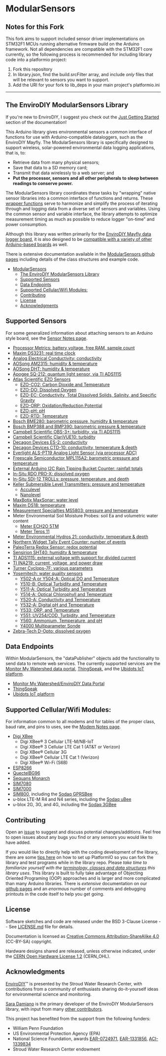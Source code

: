 # ModularSensors <!-- {#mainpage} -->

## Notes for this Fork

This fork aims to support included sensor driver implementations on STM32F1 MCUs running alternative firmware build on the Arduino framework.  Not all dependencies are compatible with the STM32F1 core currently, so the following process is recommended for including library code into a platformio project:
1. Fork this repository
2. In library.json, find the build.srcFilter array, and include _only_ files that will be relevant to sensors you want to support.
3. Add the URI for your fork to lib_deps in your main project's platformio.ini
___

## The EnviroDIY ModularSensors Library <!-- {#mainpage_intro} -->

If you're new to EnviroDIY, I suggest you check out the [Just Getting Started](https://envirodiy.github.io/ModularSensors/page_getting_started.html) section of the documentation!

This Arduino library gives environmental sensors a common interface of functions for use with Arduino-compatible dataloggers, such as the EnviroDIY Mayfly.
The ModularSensors library is specifically designed to support wireless, solar-powered environmental data logging applications, that is, to:
- Retrieve data from many physical sensors;
- Save that data to a SD memory card;
- Transmit that data wirelessly to a web server; and
- **Put the processor, sensors and all other peripherals to sleep between readings to conserve power.**

The ModularSensors library coordinates these tasks by "wrapping" native sensor libraries into a common interface of functions and returns.
These [wrapper functions](https://en.wikipedia.org/wiki/Wrapper_function) serve to harmonize and simplify the process of iterating through and logging data from a diverse set of sensors and variables.
Using the common sensor and variable interface, the library attempts to optimize measurement timing as much as possible to reduce logger "on-time" and power consumption.

Although this library was written primarily for the [EnviroDIY Mayfly data logger board](https://envirodiy.org/mayfly/), it is also designed to be [compatible with a variety of other Arduino-based boards](https://envirodiy.github.io/ModularSensors/page_processor_compatibility.html) as well.

There is extensive documentation available in the [ModularSensors github pages](https://envirodiy.github.io/ModularSensors/index.html) including details of the class structures and example code.

[//]: # ( @tableofcontents )

[//]: # ( @m_footernavigation )

[//]: # ( Start GitHub Only )
- [ModularSensors](#modularsensors)
  - [The EnviroDIY ModularSensors Library](#the-envirodiy-modularsensors-library)
  - [Supported Sensors](#supported-sensors)
  - [Data Endpoints](#data-endpoints)
  - [Supported Cellular/Wifi Modules:](#supported-cellularwifi-modules)
  - [Contributing](#contributing)
  - [License](#license)
  - [Acknowledgments](#acknowledgments)

[//]: # ( End GitHub Only )

## Supported Sensors <!-- {#mainpage_supported_sensors} -->

For some generalized information about attaching sensors to an Arduino style board, see the [Sensor Notes page](https://envirodiy.github.io/ModularSensors/page_sensor_notes.html).

- [Processor Metrics: battery voltage, free RAM, sample count](https://envirodiy.github.io/ModularSensors/group__sensor__processor.html)
- [Maxim DS3231: real time clock](https://envirodiy.github.io/ModularSensors/group__sensor__ds3231.html)
- [Analog Electrical Conductivity: conductivity](https://envirodiy.github.io/ModularSensors/group__sensor__analog__cond.html)
- [AOSong AM2315: humidity & temperature](https://envirodiy.github.io/ModularSensors/group__sensor__am2315.html)
- [AOSong DHT: humidity & temperature](https://envirodiy.github.io/ModularSensors/group__sensor__dht.html)
- [Apogee SQ-212: quantum light sensor, via TI ADS1115](https://envirodiy.github.io/ModularSensors/group__sensor__sq212.html)
- [Atlas Scientific EZO Sensors](https://envirodiy.github.io/ModularSensors/group__atlas__group.html)
    - [EZO-CO2: Carbon Dioxide and Temperature](https://envirodiy.github.io/ModularSensors/group__sensor__atlas__co2.html)
    - [EZO-DO: Dissolved Oxygen](https://envirodiy.github.io/ModularSensors/group__sensor__atlas__do.html)
    - [EZO-EC: Conductivity, Total Dissolved Solids, Salinity, and Specific Gravity](https://envirodiy.github.io/ModularSensors/group__sensor__atlas__cond.html)
    - [EZO-ORP: Oxidation/Reduction Potential](https://envirodiy.github.io/ModularSensors/group__sensor__atlas__orp.html)
    - [EZO-pH: pH](https://envirodiy.github.io/ModularSensors/group__sensor__atlas__ph.html)
    - [EZO-RTD: Temperature](https://envirodiy.github.io/ModularSensors/group__sensor__atlas__rtd.html)
- [Bosch BME280: barometric pressure, humidity & temperature](https://envirodiy.github.io/ModularSensors/group__sensor__bme280.html)
- [Bosch BMP388 and BMP390: barometric pressure & temperature](https://envirodiy.github.io/ModularSensors/group__sensor__bmp3xx.html)
- [Campbell Scientific OBS-3+: turbidity, via TI ADS1115](https://envirodiy.github.io/ModularSensors/group__sensor__obs3.html)
- [Campbell Scientific ClariVUE10: turbidity](https://envirodiy.github.io/ModularSensors/group__sensor__clarivue.html)
- [Decagon Devices ES-2: conductivity ](https://envirodiy.github.io/ModularSensors/group__sensor__es2.html)
- [Decagon Devices CTD-10: conductivity, temperature & depth ](https://envirodiy.github.io/ModularSensors/group__sensor__decagon__ctd.html)
- [Everlight ALS-PT19 Analog Light Sensor (via processor ADC)](https://envirodiy.github.io/ModularSensors/group__sensor__alspt19.html)
- [Freescale Semiconductor MPL115A2: barometric pressure and temperature](https://envirodiy.github.io/ModularSensors/group__sensor__mpl115a2.html)
- [External Arduino I2C Rain Tipping Bucket Counter: rainfall totals](https://envirodiy.github.io/ModularSensors/group__sensor__i2c__rain.html)
- [In-Situ RDO PRO-X: dissolved oxygen](https://envirodiy.github.io/ModularSensors/group__sensor__insitu__rdo.html)
- [In-Situ SDI-12 TROLLs: pressure, temperature, and depth](https://envirodiy.github.io/ModularSensors/group__sensor__insitu__troll.html)
- [Keller Submersible Level Transmitters: pressure and temperature](https://envirodiy.github.io/ModularSensors/group__keller__group.html)
    - [Acculevel](https://envirodiy.github.io/ModularSensors/group__sensor__acculevel.html)
    - [Nanolevel](https://envirodiy.github.io/ModularSensors/group__sensor__nanolevel.html)
- [MaxBotix MaxSonar: water level](https://envirodiy.github.io/ModularSensors/group__sensor__maxbotix.html)
- [Maxim DS18: temperature](https://envirodiy.github.io/ModularSensors/group__sensor__ds18.html)
- [Measurement Specialties MS5803: pressure and temperature](https://envirodiy.github.io/ModularSensors/group__sensor__ms5803.html)
- Meter Environmental Soil Moisture Probes: soil Ea and volumetric water content
    - [Meter ECH2O 5TM](https://envirodiy.github.io/ModularSensors/group__sensor__fivetm.html)
    - [Meter Teros 11](https://envirodiy.github.io/ModularSensors/group__sensor__teros11.html)
- [Meter Environmental Hydros 21: conductivity, temperature & depth](https://envirodiy.github.io/ModularSensors/group__sensor__hydros21.html)
- [Northern Widget Tally Event Counter: number of events](https://envirodiy.github.io/ModularSensors/group__sensor__tally.html)
- [PaleoTerra Redox Sensor: redox potential](https://envirodiy.github.io/ModularSensors/group__sensor__pt__redox.html)
- [Sensirion SHT40: humidity & temperature](https://envirodiy.github.io/ModularSensors/group__sensor__sht4x.html)
- [TI ADS1115: external voltage with support for divided current](https://envirodiy.github.io/ModularSensors/group__sensor__ads1x15.html)
- [TI INA219: current, voltage, and power draw](https://envirodiy.github.io/ModularSensors/group__sensor__ina219.html)
- [Turner Cyclops-7F: various parameters](https://envirodiy.github.io/ModularSensors/group__sensor__cyclops.html)
- [Yosemitech: water quality sensors](https://envirodiy.github.io/ModularSensors/group__yosemitech__group.html)
    - [Y502-A or Y504-A: Optical DO and Temperature](https://envirodiy.github.io/ModularSensors/group__sensor__y504.html)
    - [Y510-B: Optical Turbidity and Temperature](https://envirodiy.github.io/ModularSensors/group__sensor__y510.html)
    - [Y511-A: Optical Turbidity and Temperature](https://envirodiy.github.io/ModularSensors/group__sensor__y511.html)
    - [Y514-A: Optical Chlorophyll and Temperature](https://envirodiy.github.io/ModularSensors/group__sensor__y514.html)
    - [Y520-A: Conductivity and Temperature](https://envirodiy.github.io/ModularSensors/group__sensor__y520.html)
    - [Y532-A: Digital pH and Temperature](https://envirodiy.github.io/ModularSensors/group__sensor__y532.html)
    - [Y533: ORP, and Temperature](https://envirodiy.github.io/ModularSensors/group__sensor__y533.html)
    - [Y551: UV254/COD, Turbidity, and Temperature](https://envirodiy.github.io/ModularSensors/group__sensor__y551.html)
    - [Y560: Ammonium, Temperature, and pH](https://envirodiy.github.io/ModularSensors/group__sensor__y560.html)
    - [Y4000 Multiparameter Sonde](https://envirodiy.github.io/ModularSensors/group__sensor__y4000.html)
- [Zebra-Tech D-Opto: dissolved oxygen](https://envirodiy.github.io/ModularSensors/group__sensor__dopto.html)


## Data Endpoints <!-- {#mainpage_data_receivers} -->

Within ModularSensors, the "dataPublisher" objects add the functionality to send data to remote web services.
The currently supported services are the [Monitor My Watershed data portal](http://data.envirodiy.org/), [ThingSpeak](https://thingspeak.com/), and the [Ubidots IoT platform](https://ubidots.com).

- [Monitor My Watershed/EnviroDIY Data Portal](https://envirodiy.github.io/ModularSensors/class_enviro_d_i_y_publisher.html)
- [ThingSpeak](https://envirodiy.github.io/ModularSensors/class_thing_speak_publisher.html)
- [Ubidots IoT platform](https://envirodiy.github.io/ModularSensors/class_ubidots_publisher.html)

[//]: # ( @todo Page on Data Endpoints )


## Supported Cellular/Wifi Modules: <!-- {#mainpage_modems} -->

For information common to all modems and for tables of the proper class, baud rate, and pins to uses, see the [Modem Notes page](https://envirodiy.github.io/ModularSensors/page_modem_notes.html).

- [Digi XBee](https://envirodiy.github.io/ModularSensors/group__modem__digi.html)
    - Digi XBee® 3 Cellular LTE-M/NB-IoT
    - Digi XBee® 3 Cellular LTE Cat 1 (AT&T or Verizon)
    - Digi XBee® Cellular 3G
    - Digi XBee® Cellular LTE Cat 1 (Verizon)
    - Digi XBee® Wi-Fi (S6B)
- [ESP8266](https://envirodiy.github.io/ModularSensors/group__modem__esp8266.html)
- [QuectelBG96](https://envirodiy.github.io/ModularSensors/group__modem__bg96.html)
- [Sequans Monarch](https://envirodiy.github.io/ModularSensors/group__modem__monarch.html)
- [SIM7080](https://envirodiy.github.io/ModularSensors/group__modem__sim7080.html)
- [SIM7000](https://envirodiy.github.io/ModularSensors/group__modem__sim7000.html)
- [SIM800](https://envirodiy.github.io/ModularSensors/group__modem__sim800.html), including the [Sodaq GPRSBee](https://envirodiy.github.io/ModularSensors/group__modem__gprsbee.html)
- u-blox LTE-M R4 and N4 series, including the [Sodaq uBee](https://envirodiy.github.io/ModularSensors/group__modem__ubee__ltem.html)
- u-blox 2G, 3G, and 4G, including the [Sodaq 3GBee](https://envirodiy.github.io/ModularSensors/group__modem__ubee__3g.html)


## Contributing <!-- {#mainpage_contributing} -->
Open an [issue](https://github.com/EnviroDIY/ModularSensors/issues) to suggest and discuss potential changes/additions.
Feel free to open issues about any bugs you find or any sensors you would like to have added.

If you would like to directly help with the coding development of the library, there are some [tips here](https://envirodiy.github.io/ModularSensors/page_for_developers.html) on how to set up PlatformIO so you can fork the library and test programs while in the library repo.
Please _take time to familiarize yourself with the [terminology, classes and data structures](https://envirodiy.github.io/ModularSensors/page_library_terminology.html) this library uses_.
This library is built to fully take advantage of Objecting Oriented Programing (OOP) approaches and is larger and more complicated than many Arduino libraries.
There is _extensive_ documentation on our [github pages](https://envirodiy.github.io/ModularSensors/index.html) and an _enormous_ number of comments and debugging printouts in the code itself to help you get going.


## License <!-- {#mainpage_license} -->
Software sketches and code are released under the BSD 3-Clause License -- See [LICENSE.md](https://github.com/EnviroDIY/ModularSensors/blob/master/LICENSE.md) file for details.

Documentation is licensed as [Creative Commons Attribution-ShareAlike 4.0](https://creativecommons.org/licenses/by-sa/4.0/) (CC-BY-SA) copyright.

Hardware designs shared are released, unless otherwise indicated, under the [CERN Open Hardware License 1.2](http://www.ohwr.org/licenses/cern-ohl/v1.2) (CERN_OHL).

## Acknowledgments <!-- {#mainpage_acknowledgments} -->
[EnviroDIY](http://envirodiy.org/)™ is presented by the Stroud Water Research Center, with contributions from a community of enthusiasts sharing do-it-yourself ideas for environmental science and monitoring.

[Sara Damiano](https://github.com/SRGDamia1) is the primary developer of the EnviroDIY ModularSensors library, with input from many [other contributors](https://github.com/EnviroDIY/ModularSensors/graphs/contributors).

This project has benefited from the support from the following funders:

* William Penn Foundation
* US Environmental Protection Agency (EPA)
* National Science Foundation, awards [EAR-0724971](http://www.nsf.gov/awardsearch/showAward?AWD_ID=0724971), [EAR-1331856](http://www.nsf.gov/awardsearch/showAward?AWD_ID=1331856), [ACI-1339834](http://www.nsf.gov/awardsearch/showAward?AWD_ID=1339834)
* Stroud Water Research Center endowment


[//]: # ( @m_innerpage{page_getting_started} )

[//]: # ( @m_innerpage{page_faq} )

[//]: # ( @m_innerpage{page_other_notes} )

[//]: # ( @m_innerpage{page_the_examples} )

[//]: # ( @m_innerpage{license_software-license-agreement-bsd-3-license} )

[//]: # ( @m_innerpage{change_log} )

[//]: # ( @m_innerpage{todo} )

[//]: # ( @m_innerpage{deprecated} )
